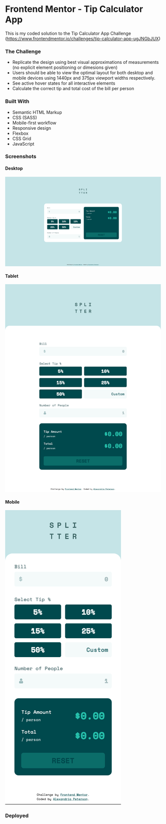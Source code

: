 # Frontend Mentor - Tip Calculator App

This is my coded solution to the Tip Calculator App Challenge (https://www.frontendmentor.io/challenges/tip-calculator-app-ugJNGbJUX)


### The Challenge
 - Replicate the design using best visual approximations of measurements (no explicit element positioning or dimesions given) 
- Users should be able to view the optimal layout for both desktop and mobile devices using 1440px and 375px viewport widths respectively.
- See active hover states for all interactive elements
- Calculate the correct tip and total cost of the bill per person


### Built With
- Semantic HTML Markup
- CSS (SASS)
- Mobile-first workflow
- Responsive design
- Flexbox
- CSS Grid
- JavaScript


### Screenshots

#### Desktop
![Desktop](./Screenshots/desktop.png)

#### Tablet
![Desktop Alt](./Screenshots/tablet.png)

#### Mobile
![Mobile](./Screenshots/mobile.png)


### Deployed

